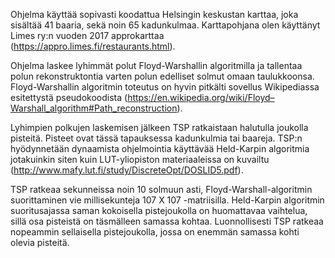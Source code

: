 Ohjelma käyttää sopivasti koodattua Helsingin keskustan karttaa, joka sisältää 41 baaria, sekä noin 65 kadunkulmaa. Karttapohjana olen käyttänyt Limes ry:n vuoden 2017 approkarttaa (https://appro.limes.fi/restaurants.html).

Ohjelma laskee lyhimmät polut Floyd-Warshallin algoritmilla ja tallentaa polun rekonstruktontia varten polun edelliset solmut omaan taulukkoonsa. Floyd-Warshallin algoritmin toteutus on hyvin pitkälti sovellus Wikipediassa esitettystä pseudokoodista (https://en.wikipedia.org/wiki/Floyd–Warshall_algorithm#Path_reconstruction).

Lyhimpien polkujen laskemisen jälkeen TSP ratkaistaan halutulla joukolla pisteitä. Pisteet ovat tässä tapauksessa kadunkulmia tai baareja. TSP:n hyödynnetään dynaamista ohjelmointia käyttävää Held-Karpin algoritmia jotakuinkin siten kuin LUT-yliopiston materiaaleissa on kuvailtu (http://www.mafy.lut.fi/study/DiscreteOpt/DOSLID5.pdf).

TSP ratkeaa sekunneissa noin 10 solmuun asti, Floyd-Warshall-algoritmin suorittaminen vie millisekunteja 107 X 107 -matriisilla. Held-Karpin algoritmin suoritusajassa saman kokoisella pistejoukolla on huomattavaa vaihtelua, sillä osa pisteistä on täsmälleen samassa kohtaa. Luonnollisesti TSP ratkeaa nopeammin sellaisella pistejoukolla, jossa on enemmän samassa kohti olevia pisteitä.
